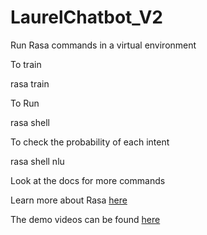 # LaurelChatbot_V2
Run Rasa commands in a virtual environment

To train

rasa train

To Run

rasa shell

To check the probability of each intent

rasa shell nlu

Look at the docs for more commands

Learn more about Rasa [here](https://rasa.com/docs/rasa/playground/)

The demo videos can be found [here](https://www.youtube.com/playlist?list=PL75e0qA87dlHQny7z43NduZHPo6qd-cRc)
